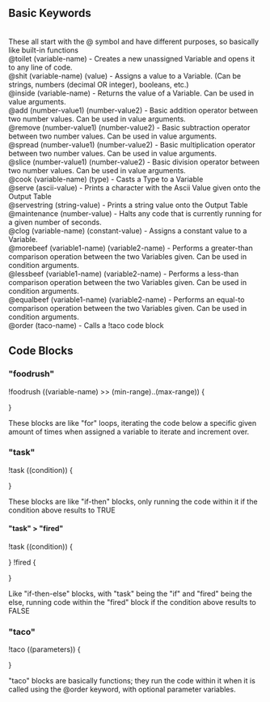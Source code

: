 ## Basic Keywords
<br>
These all start with the @ symbol and have different purposes, so basically like built-in functions
<br>
@toilet (variable-name) - Creates a new unassigned Variable and opens it to any line of code.
<br>
@shit (variable-name) (value) - Assigns a value to a Variable. (Can be strings, numbers (decimal OR integer), booleans, etc.)
<br>
@inside (variable-name) - Returns the value of a Variable. Can be used in value arguments.
<br>
@add (number-value1) (number-value2) - Basic addition operator between two number values. Can be used in value arguments.
<br>
@remove (number-value1) (number-value2) - Basic subtraction operator between two number values. Can be used in value arguments.
<br>
@spread (number-value1) (number-value2) - Basic multiplication operator between two number values. Can be used in value arguments.
<br>
@slice (number-value1) (number-value2) - Basic division operator between two number values. Can be used in value arguments.
<br>
@cook (variable-name) (type) - Casts a Type to a Variable
<br>
@serve (ascii-value) - Prints a character with the Ascii Value given onto the Output Table
<br>
@servestring (string-value) - Prints a string value onto the Output Table
<br>
@maintenance (number-value) - Halts any code that is currently running for a given number of seconds.
<br>
@clog (variable-name) (constant-value) - Assigns a constant value to a Variable.
<br>
@morebeef (variable1-name) (variable2-name) - Performs a greater-than comparison operation between the two Variables given. Can be used in condition arguments.
<br>
@lessbeef (variable1-name) (variable2-name) - Performs a less-than comparison operation between the two Variables given. Can be used in condition arguments.
<br>
@equalbeef (variable1-name) (variable2-name) - Performs an equal-to comparison operation between the two Variables given. Can be used in condition arguments.
<br>
@order (taco-name) - Calls a !taco code block

## Code Blocks
### "foodrush"
!foodrush ((variable-name) >> (min-range)..(max-range)) {
<br>


}
<br>


These blocks are like "for" loops, iterating the code below a specific given amount of times when assigned a variable to iterate and increment over.
### "task"
!task ((condition)) {
<br>


}
<br>


These blocks are like "if-then" blocks, only running the code within it if the condition above results to TRUE

#### "task" > "fired"
!task ((condition)) {
<br>


} !fired {
<br>


}
<br>


Like "if-then-else" blocks, with "task" being the "if" and "fired" being the else, running code within the "fired" block if the condition above results to FALSE

### "taco"
!taco ((parameters)) {
<br>


}
<br>


"taco" blocks are basically functions; they run the code within it when it is called using the @order keyword, with optional parameter variables.



